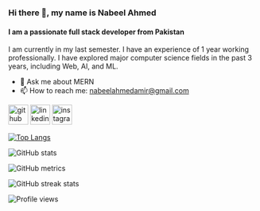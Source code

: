 ### Hi there 👋, my name is Nabeel Ahmed
#### I am a passionate full stack developer from Pakistan
I am currently in my last semester. I have an experience of 1 year working professionally. I have explored major computer science fields in the past 3 years, including Web, AI, and ML.

- 💬 Ask me about MERN 
- 📫 How to reach me: nabeelahmedamir@gmail.com 


[<img src='https://cdn.jsdelivr.net/npm/simple-icons@3.0.1/icons/github.svg' alt='github' height='40'>](https://github.com/nabeelahmed-090)  [<img src='https://cdn.jsdelivr.net/npm/simple-icons@3.0.1/icons/linkedin.svg' alt='linkedin' height='40'>](https://www.linkedin.com/in/nabeel-ahmed-amir/)  [<img src='https://cdn.jsdelivr.net/npm/simple-icons@3.0.1/icons/instagram.svg' alt='instagram' height='40'>](https://www.instagram.com/nabeelahmed_09/)  

[![Top Langs](https://github-readme-stats.vercel.app/api/top-langs/?username=nabeelahmed-090)](https://github.com/anuraghazra/github-readme-stats)

![GitHub stats](https://github-readme-stats.vercel.app/api?username=nabeelahmed-090&show_icons=true&count_private=true)  

![GitHub metrics](https://metrics.lecoq.io/nabeelahmed-090)  

![GitHub streak stats](https://streak-stats.demolab.com/?user=nabeelahmed-090)  

![Profile views](https://gpvc.arturio.dev/nabeelahmed-090)  
